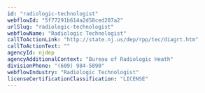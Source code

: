 ```yaml
---
id: "radiologic-technologist"
webflowId: "5f77291b614a2d58ced207a2"
urlSlug: "radiologic-technologist"
webflowName: "Radiologic Technologist"
callToActionLink: "http://state.nj.us/dep/rpp/tec/diagrt.htm"
callToActionText: ""
agencyId: njdep
agencyAdditionalContext: "Bureau of Radiologic Heath"
divisionPhone: "(609) 984-5890"
webflowIndustry: "Radiologic Technologist"
licenseCertificationClassification: "LICENSE"
---
```

